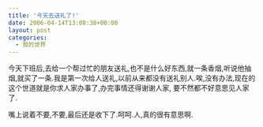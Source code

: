 ```yaml
---
title: '今天去送礼了!'
date: 2006-04-14T13:08:38+00:00
layout: post
categories:
  - 我的世界
---
```


今天下班后,去给一个帮过忙的朋友送礼,也不是什么好东西,就一条香烟,听说他抽烟,就买了一条.我是第一次给人送礼,以前从来都没有送礼别人.唉,没有办法,现在的这个世道就是你求人家办事了,办完事情还得谢谢人家, 要不然都不好意思见人家了.

嘴上说着不要,不要,最后还是收下了.呵呵.人,真的很有意思啊.